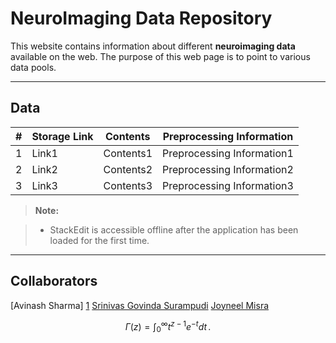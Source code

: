 NeuroImaging Data Repository
===================


This website contains information about different **neuroimaging data** available on the web. The purpose of this web page is to point to various data pools.

----------


<i class="icon-file"></i> Data 	
-------------
| # | Storage Link | Contents | Preprocessing Information |
| - | ------------ | -------- | ------------------------- |
| 1 | Link1 | Contents1 | Preprocessing Information1 |
| 2 | Link2 | Contents2 | Preprocessing Information2 |
| 3 | Link3 | Contents3 | Preprocessing Information3 |


> **Note:**

> - StackEdit is accessible offline after the application has been loaded for the first time.

----------


<i class="icon-refresh"></i> Collaborators
-------------------
[Avinash Sharma] [1]
[Srinivas Govinda Surampudi][2]
[Joyneel Misra][2]


  [1]: https://www.iiit.ac.in/people/faculty/asharma/
  [2]: https://www.google.co.in/
  [3]: https://github.com/jmcmanus/pagedown-extra "Pagedown Extra"
 
$$
\Gamma(z) = \int_0^\infty t^{z-1}e^{-t}dt\,.
$$
